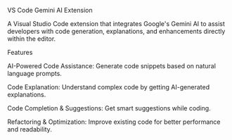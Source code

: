 VS Code Gemini AI Extension

A Visual Studio Code extension that integrates Google's Gemini AI to assist developers with code generation, explanations, and enhancements directly within the editor.

Features

AI-Powered Code Assistance: Generate code snippets based on natural language prompts.

Code Explanation: Understand complex code by getting AI-generated explanations.

Code Completion & Suggestions: Get smart suggestions while coding.

Refactoring & Optimization: Improve existing code for better performance and readability.